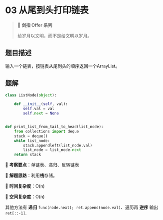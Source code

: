 # 03 从尾到头打印链表

> 🌟 **剑指 Offer 系列**
>
> 给岁月以文明，而不是给文明以岁月。

## 题目描述

输入一个链表，按链表从尾到头的顺序返回一个ArrayList。

## 题解

```python
class ListNode(object):

    def __init__(self, val):
        self.val = val
        self.next = None


def print_list_from_tail_to_head(list_node):
    from collections import deque
    stack = deque()
    while list_node:
        stack.appendleft(list_node.val)
        list_node = list_node.next
    return stack
```

🍥 **考察要点**：单链表、递归、反转链表

🍬 **解题思路**：利用**栈**存储。

🍉 **时间复杂度**：O(n)

🍭 **空间复杂度**：O(n)

其他方法有 **递归**  `func(node.next); ret.append(node.val)`、遍历再 **逆序** 输出 `ret[::-1]`.
